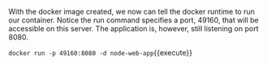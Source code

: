 With the docker image created, we now can tell the docker runtime to run our container.  Notice the run command specifies a port, 49160, that will be accessible on this server. The application is, however, still listening on port 8080.

`docker run -p 49160:8080 -d node-web-app`{{execute}}
